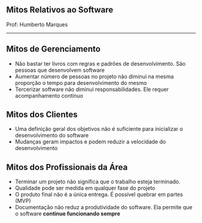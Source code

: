 ## Mitos Relativos ao Software 

Prof: Humberto Marques

----

## Mitos de Gerenciamento
- Não bastar ter livros com regras e padrões de desenvolvimento. São pessoas que desenvolvem software
- Aumentar número de pessoas no projeto não diminui na mesma proporção o tempo para desenvolvimento do mesmo
- Tercerizar software não diminui responsabilidades. Ele requer acompanhamento contínuo

## Mitos dos Clientes
- Uma definição geral dos objetivos não é suficiente para inicializar o desenvolvimento do software
- Mudanças geram impactos e podem reduzir a velocidade do desenvolvimento

## Mitos dos Profissionais da Área
- Terminar um projeto não significa que o trabalho esteja terminado.
- Qualidade pode ser medida em qualquer fase do projeto
- O produto final não é a única entrega. É possível quebrar em partes (MVP)
- Documentação não reduz a produtividade do software. Ela permite que o software **continue funcionando sempre**

